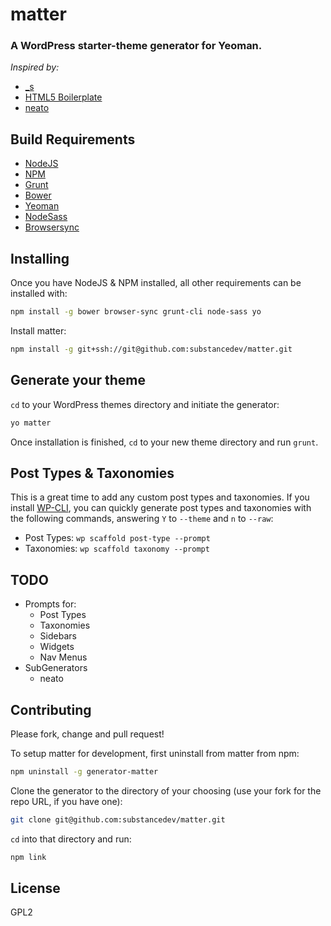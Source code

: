 # matter
### A WordPress starter-theme generator for Yeoman.

_Inspired by:_
* [_s](http://underscores.me)
* [HTML5 Boilerplate](http://html5boilerplate.com)
* [neato](http://github.com/jessekeyes/neato)


## Build Requirements
* [NodeJS](http://www.nodejs.org/)
* [NPM](http://www.npmjs.com/)
* [Grunt](http://gruntjs.com/)
* [Bower](http://bower.io/)
* [Yeoman](http://yeoman.io/)
* [NodeSass](http://github.com/sass/node-sass)
* [Browsersync](http://browsersync.io/)


## Installing
Once you have NodeJS & NPM installed, all other requirements can be installed with:
```bash
npm install -g bower browser-sync grunt-cli node-sass yo
```

Install matter:
```bash
npm install -g git+ssh://git@github.com:substancedev/matter.git
```


## Generate your theme
`cd` to your WordPress themes directory and initiate the generator:

```bash
yo matter
```

Once installation is finished, `cd` to your new theme directory and run `grunt`.


## Post Types & Taxonomies
This is a great time to add any custom post types and taxonomies. If you install [WP-CLI](http://wp-cli.org/), you can quickly generate post types and taxonomies with the following commands, answering `Y` to `--theme` and `n` to `--raw`:
* Post Types: `wp scaffold post-type --prompt`
* Taxonomies: `wp scaffold taxonomy --prompt`


## TODO
* Prompts for:
  * Post Types
  * Taxonomies
  * Sidebars
  * Widgets
  * Nav Menus
* SubGenerators
  * neato


## Contributing
Please fork, change and pull request!

To setup matter for development, first uninstall from matter from npm:
```bash
npm uninstall -g generator-matter
```

Clone the generator to the directory of your choosing (use your fork for the repo URL, if you have one):
```bash
git clone git@github.com:substancedev/matter.git
```

`cd` into that directory and run:

```bash
npm link
```


## License
GPL2
